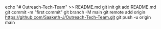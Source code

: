 echo "# Outreach-Tech-Team" >> README.md
git init
git add README.md
git commit -m "first commit"
git branch -M main
git remote add origin https://github.com/Saaketh-J/Outreach-Tech-Team.git
git push -u origin main
